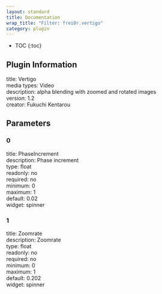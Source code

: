 ```yaml
---
layout: standard
title: Documentation
wrap_title: "Filter: frei0r.vertigo"
category: plugin
---
```

* TOC
{:toc}

## Plugin Information

title: Vertigo  
media types:
Video  
description: alpha blending with zoomed and rotated images  
version: 1.2  
creator: Fukuchi Kentarou  

## Parameters

### 0

title: PhaseIncrement    
description:
Phase increment  
type: float  
readonly: no  
required: no  
minimum: 0  
maximum: 1  
default: 0.02  
widget: spinner  

### 1

title: Zoomrate    
description:
Zoomrate  
type: float  
readonly: no  
required: no  
minimum: 0  
maximum: 1  
default: 0.202  
widget: spinner  

